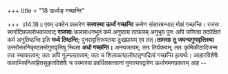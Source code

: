 +++
title = "18 ऊर्ध्वङ् गच्छन्ति"

+++
॥14.18॥ एवम् उक्तेन प्रकारेण **सत्त्वस्था ऊर्ध्वं गच्छन्ति** क्रमेण
संसारबन्धात् मोक्षं गच्छन्ति। रजसः स्वर्गादिफललोभकरत्वाद् **राजसाः**
फलसाधनभूतं कर्म अनुष्ठाय तत्फलम् अनुभूय पुनः अपि जनित्वा तदपेक्षितं कर्म
अनुतिष्ठन्ति इति **मध्ये तिष्ठन्ति;** पुनरावृत्तिरूपतया दुःखप्रायम् एव
तत्।**तामसाः तु जघन्यगुणवृत्तिस्था** उत्तरोत्तरनिकृष्टतमोगुणवृत्तिषु
स्थिता **अधो गच्छन्ति।** अन्त्यजत्वम्; ततः तिर्यक्त्वम्; ततः
कृमिकीटादिजन्म ततः स्थावरत्वम्; ततः अपि गुल्मलतात्वम्; ततः च
शिलाकाष्ठलोष्टतृणादित्वं गच्छन्ति इत्यर्थः। आहारविशेषैः
फलाभिसन्धिरहितसुकृतविशेषैः च परम्परया प्रवर्धितसत्त्वानां
गुणात्ययद्वारेण ऊर्ध्वगमनप्रकारम् आह --
